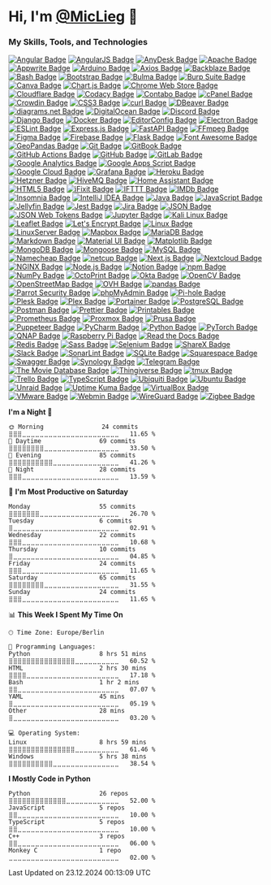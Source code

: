 # Hi, I'm [@MicLieg](https://github.com/MicLieg) 👋

### My Skills, Tools, and Technologies

[![Angular Badge](https://img.shields.io/badge/Angular-0F0F11?logo=angular&logoColor=fff&style=flat-square)](https://angular.io)
[![AngularJS Badge](https://img.shields.io/badge/AngularJS-E23237?logo=angular&logoColor=fff&style=flat-square)](https://angularjs.org)
[![AnyDesk Badge](https://img.shields.io/badge/AnyDesk-EF443B?logo=anydesk&logoColor=fff&style=flat-square)](https://anydesk.com)
[![Apache Badge](https://img.shields.io/badge/Apache-D22128?logo=apache&logoColor=fff&style=flat-square)](https://apache.org)
[![Appwrite Badge](https://img.shields.io/badge/Appwrite-FD366E?logo=appwrite&logoColor=fff&style=flat-square)](https://appwrite.io)
[![Arduino Badge](https://img.shields.io/badge/Arduino-00878F?logo=arduino&logoColor=fff&style=flat-square)](https://arduino.cc)
[![Axios Badge](https://img.shields.io/badge/Axios-5A29E4?logo=axios&logoColor=fff&style=flat-square)](https://axios-http.com)
[![Backblaze Badge](https://img.shields.io/badge/Backblaze-E21E29?logo=backblaze&logoColor=fff&style=flat-square)](https://backblaze.com)
[![Bash Badge](https://img.shields.io/badge/Bash-4EAA25?logo=GNU%20Bash&logoColor=fff&style=flat-square)](https://gnu.org/software/bash)
[![Bootstrap Badge](https://img.shields.io/badge/Bootstrap-7952B3?logo=bootstrap&logoColor=fff&style=flat-square)](https://getbootstrap.com)
[![Bulma Badge](https://img.shields.io/badge/Bulma-00D1B2?logo=bulma&logoColor=fff&style=flat-square)](https://bulma.io)
[![Burp Suite Badge](https://img.shields.io/badge/Burp%20Suite-F63?logo=burpsuite&logoColor=fff&style=flat-square)](https://portswigger.net/burp)
[![Canva Badge](https://img.shields.io/badge/Canva-00C4CC?logo=canva&logoColor=fff&style=flat-square)](https://canva.com)
[![Chart.js Badge](https://img.shields.io/badge/Chart.js-FF6384?logo=chartdotjs&logoColor=fff&style=flat-square)](https://chartjs.org)
[![Chrome Web Store Badge](https://img.shields.io/badge/Chrome%20Web%20Store-4285F4?logo=chromewebstore&logoColor=fff&style=flat-square)](https://chrome.google.com/webstore)
[![Cloudflare Badge](https://img.shields.io/badge/Cloudflare-F38020?logo=cloudflare&logoColor=fff&style=flat-square)](https://cloudflare.com)
[![Codacy Badge](https://img.shields.io/badge/Codacy-222F29?logo=codacy&logoColor=fff&style=flat-square)](https://codacy.com)
[![Contabo Badge](https://img.shields.io/badge/Contabo-00AAEB?logo=contabo&logoColor=fff&style=flat-square)](https://contabo.com)
[![cPanel Badge](https://img.shields.io/badge/cPanel-FF6C2C?logo=cpanel&logoColor=fff&style=flat-square)](https://cpanel.net)
[![Crowdin Badge](https://img.shields.io/badge/Crowdin-2E3340?logo=crowdin&logoColor=fff&style=flat-square)](https://crowdin.com)
[![CSS3 Badge](https://img.shields.io/badge/CSS3-1572B6?logo=css3&logoColor=fff&style=flat-square)](https://www.w3.org/Style/CSS)
[![curl Badge](https://img.shields.io/badge/curl-073551?logo=curl&logoColor=fff&style=flat-square)](https://curl.se)
[![DBeaver Badge](https://img.shields.io/badge/DBeaver-382923?logo=dbeaver&logoColor=fff&style=flat-square)](https://dbeaver.io)
[![diagrams.net Badge](https://img.shields.io/badge/diagrams.net-F08705?logo=diagramsdotnet&logoColor=fff&style=flat-square)](https://diagrams.net)
[![DigitalOcean Badge](https://img.shields.io/badge/DigitalOcean-0080FF?logo=DigitalOcean&logoColor=fff&style=flat-square)](https://digitalocean.com)
[![Discord Badge](https://img.shields.io/badge/Discord-5865F2?logo=discord&logoColor=fff&style=flat-square)](https://discord.com)
[![Django Badge](https://img.shields.io/badge/Django-092E20?logo=django&logoColor=fff&style=flat-square)](https://djangoproject.com)
[![Docker Badge](https://img.shields.io/badge/Docker-2496ED?logo=docker&logoColor=fff&style=flat-square)](https://docker.com)
[![EditorConfig Badge](https://img.shields.io/badge/EditorConfig-FEFEFE?logo=editorconfig&logoColor=000&style=flat-square)](https://editorconfig.org)
[![Electron Badge](https://img.shields.io/badge/Electron-47848F?logo=electron&logoColor=fff&style=flat-square)](https://electronjs.org)
[![ESLint Badge](https://img.shields.io/badge/ESLint-4B32C3?logo=eslint&logoColor=fff&style=flat-square)](https://eslint.org)
[![Express.js Badge](https://img.shields.io/badge/Express.js-000?logo=express&logoColor=fff&style=flat-square)](https://expressjs.com)
[![FastAPI Badge](https://img.shields.io/badge/FastAPI-009688?logo=fastapi&logoColor=fff&style=flat-square)](https://fastapi.tiangolo.com)
[![FFmpeg Badge](https://img.shields.io/badge/FFmpeg-007808?logo=ffmpeg&logoColor=fff&style=flat-square)](https://ffmpeg.org)
[![Figma Badge](https://img.shields.io/badge/Figma-F24E1E?logo=figma&logoColor=fff&style=flat-square)](https://figma.com)
[![Firebase Badge](https://img.shields.io/badge/Firebase-DD2C00?logo=firebase&logoColor=fff&style=flat-square)](https://firebase.google.com)
[![Flask Badge](https://img.shields.io/badge/Flask-000?logo=flask&logoColor=fff&style=flat-square)](https://flask.palletsprojects.com)
[![Font Awesome Badge](https://img.shields.io/badge/Font%20Awesome-538DD7?logo=fontawesome&logoColor=fff&style=flat-square)](https://fontawesome.com)
[![GeoPandas Badge](https://img.shields.io/badge/GeoPandas-139C5A?logo=geopandas&logoColor=fff&style=flat-square)](https://geopandas.org)
[![Git Badge](https://img.shields.io/badge/Git-F05032?logo=git&logoColor=fff&style=flat-square)](https://git-scm.com)
[![GitBook Badge](https://img.shields.io/badge/GitBook-BBDDE5?logo=gitbook&logoColor=000&style=flat-square)](https://www.gitbook.com)
[![GitHub Actions Badge](https://img.shields.io/badge/GitHub%20Actions-2088FF?logo=githubactions&logoColor=fff&style=flat-square)](https://github.com/features/actions)
[![GitHub Badge](https://img.shields.io/badge/GitHub-181717?logo=github&logoColor=fff&style=flat-square)](https://github.com)
[![GitLab Badge](https://img.shields.io/badge/GitLab-FC6D26?logo=gitlab&logoColor=fff&style=flat-square)](https://gitlab.com)
[![Google Analytics Badge](https://img.shields.io/badge/Google%20Analytics-E37400?logo=googleanalytics&logoColor=fff&style=flat-square)](https://developers.google.com)
[![Google Apps Script Badge](https://img.shields.io/badge/Google%20Apps%20Script-4285F4?logo=googleappsscript&logoColor=fff&style=flat-square)](https://script.google.com)
[![Google Cloud Badge](https://img.shields.io/badge/Google%20Cloud-4285F4?logo=googlecloud&logoColor=fff&style=flat-square)](https://cloud.google.com)
[![Grafana Badge](https://img.shields.io/badge/Grafana-F46800?logo=grafana&logoColor=fff&style=flat-square)](https://grafana.com)
[![Heroku Badge](https://img.shields.io/badge/Heroku-430098?logo=heroku&logoColor=fff&style=flat-square)](https://heroku.com)
[![Hetzner Badge](https://img.shields.io/badge/Hetzner-D50C2D?logo=hetzner&logoColor=fff&style=flat-square)](https://hetzner.com)
[![HiveMQ Badge](https://img.shields.io/badge/HiveMQ-FFC000?logo=hivemq&logoColor=000&style=flat-square)](https://hivemq.com)
[![Home Assistant Badge](https://img.shields.io/badge/Home%20Assistant-18BCF2?logo=homeassistant&logoColor=fff&style=flat-square)](https://home-assistant.io)
[![HTML5 Badge](https://img.shields.io/badge/HTML5-E34F26?logo=html5&logoColor=fff&style=flat-square)](https://html.spec.whatwg.org)
[![iFixit Badge](https://img.shields.io/badge/iFixit-0071CE?logo=ifixit&logoColor=fff&style=flat-square)](https://ifixit.com)
[![IFTTT Badge](https://img.shields.io/badge/IFTTT-000?logo=ifttt&logoColor=fff&style=flat-square)](https://ifttt.com)
[![IMDb Badge](https://img.shields.io/badge/IMDb-F5C518?logo=imdb&logoColor=000&style=flat-square)](https://imdb.com)
[![Insomnia Badge](https://img.shields.io/badge/Insomnia-4000BF?logo=insomnia&logoColor=fff&style=flat-square)](https://insomnia.rest)
[![IntelliJ IDEA Badge](https://img.shields.io/badge/IntelliJ%20IDEA-000?logo=intellijidea&logoColor=fff&style=flat-square)](https://jetbrains.com/idea)
[![Java Badge](https://img.shields.io/badge/Java-007396?logo=openjdk&logoColor=fff&style=flat-square)](https://java.com)
[![JavaScript Badge](https://img.shields.io/badge/JavaScript-F7DF1E?logo=javascript&logoColor=000&style=flat-square)](https://developer.mozilla.org/en-US/docs/Web/JavaScript)
[![Jellyfin Badge](https://img.shields.io/badge/Jellyfin-00A4DC?logo=jellyfin&logoColor=fff&style=flat-square)](https://jellyfin.org)
[![Jest Badge](https://img.shields.io/badge/Jest-C21325?logo=jest&logoColor=fff&style=flat-square)](https://jestjs.io)
[![Jira Badge](https://img.shields.io/badge/Jira-0052CC?logo=jira&logoColor=fff&style=flat-square)](https://atlassian.com/software/jira)
[![JSON Badge](https://img.shields.io/badge/JSON-000?logo=json&logoColor=fff&style=flat-square)](https://json.org)
[![JSON Web Tokens Badge](https://img.shields.io/badge/JSON%20Web%20Tokens-000?logo=jsonwebtokens&logoColor=fff&style=flat-square)](https://jwt.io)
[![Jupyter Badge](https://img.shields.io/badge/Jupyter-F37626?logo=jupyter&logoColor=fff&style=flat-square)](https://jupyter.org)
[![Kali Linux Badge](https://img.shields.io/badge/Kali%20Linux-557C94?logo=kalilinux&logoColor=fff&style=flat-square)](https://kali.org)
[![Leaflet Badge](https://img.shields.io/badge/Leaflet-199900?logo=leaflet&logoColor=fff&style=flat-square)](https://leafletjs.com)
[![Let's Encrypt Badge](https://img.shields.io/badge/Let's%20Encrypt-003A70?logo=letsencrypt&logoColor=fff&style=flat-square)](https://letsencrypt.org)
[![Linux Badge](https://img.shields.io/badge/Linux-FCC624?logo=linux&logoColor=000&style=flat-square)](https://linux.org)
[![LinuxServer Badge](https://img.shields.io/badge/LinuxServer-DA3B8A?logo=linuxserver&logoColor=fff&style=flat-square)](https://linuxserver.io)
[![Mapbox Badge](https://img.shields.io/badge/Mapbox-000?logo=mapbox&logoColor=fff&style=flat-square)](https://mapbox.com)
[![MariaDB Badge](https://img.shields.io/badge/MariaDB-003545?logo=mariadb&logoColor=fff&style=flat-square)](https://mariadb.org)
[![Markdown Badge](https://img.shields.io/badge/Markdown-000000?logo=markdown&logoColor=fff&style=flat-square)](https://daringfireball.net/projects/markdown)
[![Material UI Badge](https://img.shields.io/badge/Material%20UI-007FFF?logo=mui&logoColor=fff&style=flat-square)](https://mui.com)
[![Matplotlib Badge](https://img.shields.io/badge/Matplotlib-11557C?logo=python&logoColor=fff&style=flat-square)](https://matplotlib.org)
[![MongoDB Badge](https://img.shields.io/badge/MongoDB-47A248?logo=mongodb&logoColor=fff&style=flat-square)](https://mongodb.com)
[![Mongoose Badge](https://img.shields.io/badge/Mongoose-800?logo=mongoose&logoColor=fff&style=flat-square)](https://mongoosejs.com)
[![MySQL Badge](https://img.shields.io/badge/MySQL-4479A1?logo=mysql&logoColor=fff&style=flat-square)](https://mysql.com)
[![Namecheap Badge](https://img.shields.io/badge/Namecheap-DE3723?logo=namecheap&logoColor=fff&style=flat-square)](https://namecheap.com)
[![netcup Badge](https://img.shields.io/badge/netcup-056473?logo=netcup&logoColor=fff&style=flat-square)](https://netcup.eu)
[![Next.js Badge](https://img.shields.io/badge/Next.js-000?logo=nextdotjs&logoColor=fff&style=flat-square)](https://nextjs.org)
[![Nextcloud Badge](https://img.shields.io/badge/Nextcloud-0082C9?logo=nextcloud&logoColor=fff&style=flat-square)](https://nextcloud.com)
[![NGINX Badge](https://img.shields.io/badge/NGINX-009639?logo=nginx&logoColor=fff&style=flat-square)](https://nginx.com)
[![Node.js Badge](https://img.shields.io/badge/Node.js-5FA04E?logo=nodedotjs&logoColor=fff&style=flat-square)](https://nodejs.org)
[![Notion Badge](https://img.shields.io/badge/Notion-000?logo=notion&logoColor=fff&style=flat-square)](https://notion.so)
[![npm Badge](https://img.shields.io/badge/npm-CB3837?logo=npm&logoColor=fff&style=flat-square)](https://npmjs.com)
[![NumPy Badge](https://img.shields.io/badge/NumPy-013243?logo=numpy&logoColor=fff&style=flat-square)](https://numpy.org)
[![OctoPrint Badge](https://img.shields.io/badge/OctoPrint-13C100?logo=octoprint&logoColor=fff&style=flat-square)](https://octoprint.org)
[![Okta Badge](https://img.shields.io/badge/Okta-007DC1?logo=okta&logoColor=fff&style=flat-square)](https://okta.com)
[![OpenCV Badge](https://img.shields.io/badge/OpenCV-5C3EE8?logo=opencv&logoColor=fff&style=flat-square)](https://opencv.org)
[![OpenStreetMap Badge](https://img.shields.io/badge/OpenStreetMap-7EBC6F?logo=openstreetmap&logoColor=fff&style=flat-square)](https://openstreetmap.org)
[![OVH Badge](https://img.shields.io/badge/OVH-123F6D?logo=ovh&logoColor=fff&style=flat-square)](https://ovh.com)
[![pandas Badge](https://img.shields.io/badge/pandas-150458?logo=pandas&logoColor=fff&style=flat-square)](https://pandas.pydata.org)
[![Parrot Security Badge](https://img.shields.io/badge/Parrot%20Security-15E0ED?logo=parrotsecurity&logoColor=000&style=flat-square)](https://parrotsec.org)
[![phpMyAdmin Badge](https://img.shields.io/badge/phpMyAdmin-6C78AF?logo=phpmyadmin&logoColor=fff&style=flat-square)](https://phpmyadmin.net)
[![Pi-hole Badge](https://img.shields.io/badge/Pi--hole-96060C?logo=pihole&logoColor=fff&style=flat-square)](https://pi-hole.net)
[![Plesk Badge](https://img.shields.io/badge/Plesk-52BBE6?logo=plesk&logoColor=fff&style=flat-square)](https://plesk.com)
[![Plex Badge](https://img.shields.io/badge/Plex-EBAF00?logo=plex&logoColor=000&style=flat-square)](https://plex.tv)
[![Portainer Badge](https://img.shields.io/badge/Portainer-007E89?logo=portainer&logoColor=fff&style=flat-square)](https://portainer.io)
[![PostgreSQL Badge](https://img.shields.io/badge/PostgreSQL-4169E1?logo=postgresql&logoColor=fff&style=flat-square)](https://postgresql.org)
[![Postman Badge](https://img.shields.io/badge/Postman-FF6C37?logo=postman&logoColor=fff&style=flat-square)](https://postman.com)
[![Prettier Badge](https://img.shields.io/badge/Prettier-F7B93E?logo=prettier&logoColor=fff&style=flat-square)](https://prettier.io)
[![Printables Badge](https://img.shields.io/badge/Printables-FA6831?logo=printables&logoColor=fff&style=flat-square)](https://printables.com)
[![Prometheus Badge](https://img.shields.io/badge/Prometheus-E6522C?logo=prometheus&logoColor=fff&style=flat-square)](https://prometheus.io)
[![Proxmox Badge](https://img.shields.io/badge/Proxmox-E57000?logo=proxmox&logoColor=fff&style=flat-square)](https://proxmox.com)
[![Prusa Badge](https://img.shields.io/badge/Prusa-fa6831?logo=prusa&logoColor=fff&style=flat-square)](https://prusa3d.com)
[![Puppeteer Badge](https://img.shields.io/badge/Puppeteer-40B5A4?logo=puppeteer&logoColor=fff&style=flat-square)](https://pptr.dev)
[![PyCharm Badge](https://img.shields.io/badge/PyCharm-000?logo=pycharm&logoColor=fff&style=flat-square)](https://jetbrains.com/pycharm)
[![Python Badge](https://img.shields.io/badge/Python-3776AB?logo=python&logoColor=fff&style=flat-square)](https://python.org)
[![PyTorch Badge](https://img.shields.io/badge/PyTorch-EE4C2C?logo=pytorch&logoColor=fff&style=flat-square)](https://pytorch.org)
[![QNAP Badge](https://img.shields.io/badge/QNAP-0C2E82?logo=qnap&logoColor=fff&style=flat-square)](https://qnap.com)
[![Raspberry Pi Badge](https://img.shields.io/badge/Raspberry%20Pi-A22846?logo=raspberrypi&logoColor=fff&style=flat-square)](https://raspberrypi.org)
[![Read the Docs Badge](https://img.shields.io/badge/Read%20the%20Docs-8CA1AF?logo=readthedocs&logoColor=fff&style=flat-square)](https://readthedocs.org)
[![Redis Badge](https://img.shields.io/badge/Redis-FF4438?logo=redis&logoColor=fff&style=flat-square)](https://redis.io)
[![Sass Badge](https://img.shields.io/badge/Sass-CC6699?logo=sass&logoColor=fff&style=flat-square)](https://sass-lang.com)
[![Selenium Badge](https://img.shields.io/badge/Selenium-43B02A?logo=selenium&logoColor=fff&style=flat-square)](https://selenium.dev)
[![ShareX Badge](https://img.shields.io/badge/ShareX-2885F1?logo=sharex&logoColor=fff&style=flat-square)](https://getsharex.com)
[![Slack Badge](https://img.shields.io/badge/Slack-4A154B?logo=slack&logoColor=fff&style=flat-square)](https://slack.com)
[![SonarLint Badge](https://img.shields.io/badge/SonarLint-CB2029?logo=sonarlint&logoColor=fff&style=flat-square)](https://sonarlint.org)
[![SQLite Badge](https://img.shields.io/badge/SQLite-003B57?logo=sqlite&logoColor=fff&style=flat-square)](https://sqlite.org)
[![Squarespace Badge](https://img.shields.io/badge/Squarespace-000?logo=squarespace&logoColor=fff&style=flat-square)](https://squarespace.com)
[![Swagger Badge](https://img.shields.io/badge/Swagger-85EA2D?logo=swagger&logoColor=000&style=flat-square)](https://swagger.io)
[![Synology Badge](https://img.shields.io/badge/Synology-B5B5B6?logo=synology&logoColor=fff&style=flat-square)](https://synology.com)
[![Telegram Badge](https://img.shields.io/badge/Telegram-26A5E4?logo=telegram&logoColor=fff&style=flat-square)](https://telegram.org)
[![The Movie Database Badge](https://img.shields.io/badge/The%20Movie%20Database-01B4E4?logo=themoviedatabase&logoColor=fff&style=flat-square)](https://themoviedb.org)
[![Thingiverse Badge](https://img.shields.io/badge/Thingiverse-248BFB?logo=thingiverse&logoColor=fff&style=flat-square)](https://thingiverse.com)
[![tmux Badge](https://img.shields.io/badge/tmux-1BB91F?logo=tmux&logoColor=fff&style=flat-square)](https://github.com/tmux/tmux)
[![Trello Badge](https://img.shields.io/badge/Trello-0052CC?logo=trello&logoColor=fff&style=flat-square)](https://trello.com)
[![TypeScript Badge](https://img.shields.io/badge/TypeScript-3178C6?logo=typescript&logoColor=fff&style=flat-square)](https://www.typescriptlang.org)
[![Ubiquiti Badge](https://img.shields.io/badge/Ubiquiti-0559C9?logo=ubiquiti&logoColor=fff&style=flat-square)](https://ui.com)
[![Ubuntu Badge](https://img.shields.io/badge/Ubuntu-E95420?logo=ubuntu&logoColor=fff&style=flat-square)](https://ubuntu.com)
[![Unraid Badge](https://img.shields.io/badge/Unraid-F15A2C?logo=unraid&logoColor=fff&style=flat-square)](https://unraid.net)
[![Uptime Kuma Badge](https://img.shields.io/badge/Uptime%20Kuma-5CDD8B?logo=uptimekuma&logoColor=fff&style=flat-square)](https://github.com/louislam/uptime-kuma)
[![VirtualBox Badge](https://img.shields.io/badge/VirtualBox-183A61?logo=virtualbox&logoColor=fff&style=flat-square)](https://www.virtualbox.org)
[![VMware Badge](https://img.shields.io/badge/VMware-607078?logo=vmware&logoColor=fff&style=flat-square)](https://www.vmware.com)
[![Webmin Badge](https://img.shields.io/badge/Webmin-7DA0D0?logo=webmin&logoColor=fff&style=flat-square)](https://www.webmin.com)
[![WireGuard Badge](https://img.shields.io/badge/WireGuard-88171A?logo=wireguard&logoColor=fff&style=flat-square)](https://www.wireguard.com)
[![Zigbee Badge](https://img.shields.io/badge/Zigbee-EB0443?logo=zigbee&logoColor=fff&style=flat-square)](https://csa-iot.org/all-solutions/zigbee/)

<!--START_SECTION:waka-->
**I'm a Night 🦉** 

```text
🌞 Morning                24 commits          ⣿⣿⣿⣀⣀⣀⣀⣀⣀⣀⣀⣀⣀⣀⣀⣀⣀⣀⣀⣀⣀⣀⣀⣀⣀   11.65 % 
🌆 Daytime                69 commits          ⣿⣿⣿⣿⣿⣿⣿⣿⣀⣀⣀⣀⣀⣀⣀⣀⣀⣀⣀⣀⣀⣀⣀⣀⣀   33.50 % 
🌃 Evening                85 commits          ⣿⣿⣿⣿⣿⣿⣿⣿⣿⣿⣀⣀⣀⣀⣀⣀⣀⣀⣀⣀⣀⣀⣀⣀⣀   41.26 % 
🌙 Night                  28 commits          ⣿⣿⣿⣀⣀⣀⣀⣀⣀⣀⣀⣀⣀⣀⣀⣀⣀⣀⣀⣀⣀⣀⣀⣀⣀   13.59 % 
```
📅 **I'm Most Productive on Saturday** 

```text
Monday                   55 commits          ⣿⣿⣿⣿⣿⣿⣿⣀⣀⣀⣀⣀⣀⣀⣀⣀⣀⣀⣀⣀⣀⣀⣀⣀⣀   26.70 % 
Tuesday                  6 commits           ⣿⣀⣀⣀⣀⣀⣀⣀⣀⣀⣀⣀⣀⣀⣀⣀⣀⣀⣀⣀⣀⣀⣀⣀⣀   02.91 % 
Wednesday                22 commits          ⣿⣿⣿⣀⣀⣀⣀⣀⣀⣀⣀⣀⣀⣀⣀⣀⣀⣀⣀⣀⣀⣀⣀⣀⣀   10.68 % 
Thursday                 10 commits          ⣿⣀⣀⣀⣀⣀⣀⣀⣀⣀⣀⣀⣀⣀⣀⣀⣀⣀⣀⣀⣀⣀⣀⣀⣀   04.85 % 
Friday                   24 commits          ⣿⣿⣿⣀⣀⣀⣀⣀⣀⣀⣀⣀⣀⣀⣀⣀⣀⣀⣀⣀⣀⣀⣀⣀⣀   11.65 % 
Saturday                 65 commits          ⣿⣿⣿⣿⣿⣿⣿⣿⣀⣀⣀⣀⣀⣀⣀⣀⣀⣀⣀⣀⣀⣀⣀⣀⣀   31.55 % 
Sunday                   24 commits          ⣿⣿⣿⣀⣀⣀⣀⣀⣀⣀⣀⣀⣀⣀⣀⣀⣀⣀⣀⣀⣀⣀⣀⣀⣀   11.65 % 
```


📊 **This Week I Spent My Time On** 

```text
🕑︎ Time Zone: Europe/Berlin

💬 Programming Languages: 
Python                   8 hrs 51 mins       ⣿⣿⣿⣿⣿⣿⣿⣿⣿⣿⣿⣿⣿⣿⣿⣀⣀⣀⣀⣀⣀⣀⣀⣀⣀   60.52 % 
HTML                     2 hrs 30 mins       ⣿⣿⣿⣿⣀⣀⣀⣀⣀⣀⣀⣀⣀⣀⣀⣀⣀⣀⣀⣀⣀⣀⣀⣀⣀   17.18 % 
Bash                     1 hr 2 mins         ⣿⣿⣀⣀⣀⣀⣀⣀⣀⣀⣀⣀⣀⣀⣀⣀⣀⣀⣀⣀⣀⣀⣀⣀⣀   07.07 % 
YAML                     45 mins             ⣿⣀⣀⣀⣀⣀⣀⣀⣀⣀⣀⣀⣀⣀⣀⣀⣀⣀⣀⣀⣀⣀⣀⣀⣀   05.19 % 
Other                    28 mins             ⣿⣀⣀⣀⣀⣀⣀⣀⣀⣀⣀⣀⣀⣀⣀⣀⣀⣀⣀⣀⣀⣀⣀⣀⣀   03.20 % 

💻 Operating System: 
Linux                    8 hrs 59 mins       ⣿⣿⣿⣿⣿⣿⣿⣿⣿⣿⣿⣿⣿⣿⣿⣀⣀⣀⣀⣀⣀⣀⣀⣀⣀   61.46 % 
Windows                  5 hrs 38 mins       ⣿⣿⣿⣿⣿⣿⣿⣿⣿⣿⣀⣀⣀⣀⣀⣀⣀⣀⣀⣀⣀⣀⣀⣀⣀   38.54 % 
```

**I Mostly Code in Python** 

```text
Python                   26 repos            ⣿⣿⣿⣿⣿⣿⣿⣿⣿⣿⣿⣿⣿⣀⣀⣀⣀⣀⣀⣀⣀⣀⣀⣀⣀   52.00 % 
JavaScript               5 repos             ⣿⣿⣀⣀⣀⣀⣀⣀⣀⣀⣀⣀⣀⣀⣀⣀⣀⣀⣀⣀⣀⣀⣀⣀⣀   10.00 % 
TypeScript               5 repos             ⣿⣿⣀⣀⣀⣀⣀⣀⣀⣀⣀⣀⣀⣀⣀⣀⣀⣀⣀⣀⣀⣀⣀⣀⣀   10.00 % 
C++                      3 repos             ⣿⣿⣀⣀⣀⣀⣀⣀⣀⣀⣀⣀⣀⣀⣀⣀⣀⣀⣀⣀⣀⣀⣀⣀⣀   06.00 % 
Monkey C                 1 repo              ⣀⣀⣀⣀⣀⣀⣀⣀⣀⣀⣀⣀⣀⣀⣀⣀⣀⣀⣀⣀⣀⣀⣀⣀⣀   02.00 % 
```




 Last Updated on 23.12.2024 00:13:09 UTC
<!--END_SECTION:waka-->
